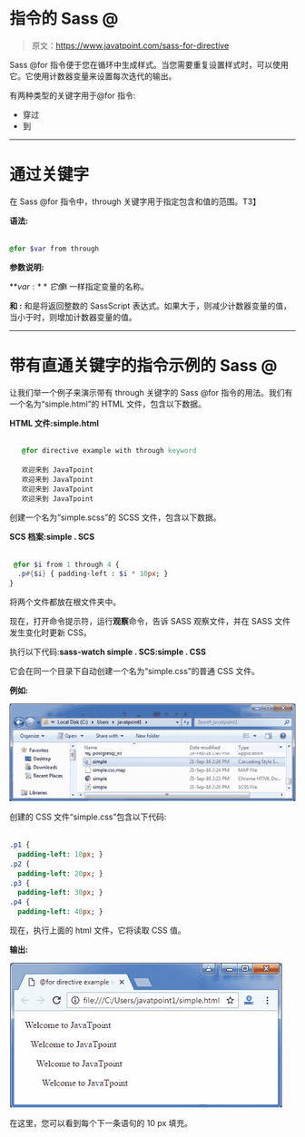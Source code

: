 # 指令的 Sass @

> 原文：<https://www.javatpoint.com/sass-for-directive>

Sass @for 指令便于您在循环中生成样式。当您需要重复设置样式时，可以使用它。它使用计数器变量来设置每次迭代的输出。

有两种类型的关键字用于@for 指令:

*   穿过
*   到

* * *

# 通过关键字

在 Sass @for 指令中，through 关键字用于指定包含<start>和<end>值的范围。</end>T3】</start>

**语法:**

```sass

@for $var from through 
```

**参数说明:**

**$var:** 它像$i 一样指定变量的名称。

**<start>和 <end>:</end></start>** <start>和<end>是将返回整数的 SassScript 表达式。如果<start>大于<end>，则减少计数器变量的值，当<start>小于<end>时，则增加计数器变量的值。</end></start></end></start></end></start>

* * *

# 带有直通关键字的指令示例的 Sass @

让我们举一个例子来演示带有 through 关键字的 Sass @for 指令的用法。我们有一个名为“simple.html”的 HTML 文件，包含以下数据。

**HTML 文件:simple.html**

```sass

   @for directive example with through keyword

   欢迎来到 JavaTpoint
   欢迎来到 JavaTpoint
   欢迎来到 JavaTpoint
   欢迎来到 JavaTpoint

```

创建一个名为“simple.scss”的 SCSS 文件，包含以下数据。

**SCS 档案:simple . SCS**

```sass

 @for $i from 1 through 4 {
  .p#{$i} { padding-left : $i * 10px; }
} 

```

将两个文件都放在根文件夹中。

现在，打开命令提示符，运行**观察**命令，告诉 SASS 观察文件，并在 SASS 文件发生变化时更新 CSS。

执行以下代码:**sass-watch simple . SCS:simple . CSS**

它会在同一个目录下自动创建一个名为“simple.css”的普通 CSS 文件。

**例如:**

![Sass for Directive1](img/dd02cec69d317dbc0e5ebb58050cfce0.png)

创建的 CSS 文件“simple.css”包含以下代码:

```sass

.p1 {
  padding-left: 10px; }
.p2 {
  padding-left: 20px; }
.p3 {
  padding-left: 30px; }
.p4 {
  padding-left: 40px; }

```

现在，执行上面的 html 文件，它将读取 CSS 值。

**输出:**

![Sass for Directive2](img/56d77e792f23af93aa1e9a0f8a9cad18.png)

在这里，您可以看到每个下一条语句的 10 px 填充。